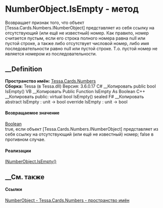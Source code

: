 # NumberObject.IsEmpty - метод
Возвращает признак того, что объект [Tessa.Cards.Numbers.INumberObject]
представляет из себя ссылку на отсутствующий (или ещё не известный) номер. Как
правило, номер считается пустым, если его строка полного номера равна null или
пустой строке, а также либо отсутствует числовой номер, либо имя
последовательности равно null или пустой строке. Т.о. пустой номер не является
номером из последовательности.
## __Definition
 **Пространство имён:** [Tessa.Cards.Numbers](N_Tessa_Cards_Numbers.htm)  
 **Сборка:** Tessa (в Tessa.dll) Версия: 3.6.0.17
C# __Копировать
     public bool IsEmpty()
VB __Копировать
     Public Function IsEmpty As Boolean
C++ __Копировать
     public:
    virtual bool IsEmpty() sealed
F# __Копировать
     abstract IsEmpty : unit -> bool 
    override IsEmpty : unit -> bool 
#### Возвращаемое значение
[Boolean](https://learn.microsoft.com/dotnet/api/system.boolean)  
true, если объект [Tessa.Cards.Numbers.INumberObject] представляет из себя
ссылку на отсутствующий (или ещё не известный) номер; false в противном
случае.
#### Реализации
[INumberObject.IsEmpty()](M_Tessa_Cards_Numbers_INumberObject_IsEmpty.htm)  
##  __См. также
#### Ссылки
[NumberObject - ](T_Tessa_Cards_Numbers_NumberObject.htm)
[Tessa.Cards.Numbers - пространство имён](N_Tessa_Cards_Numbers.htm)
